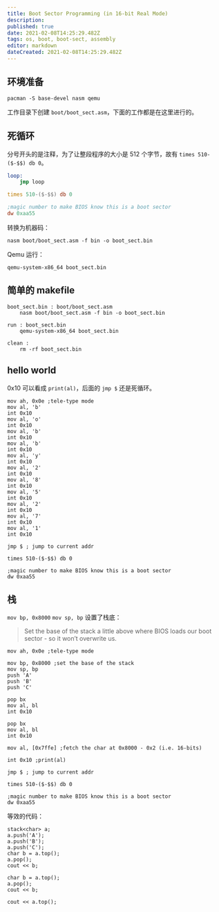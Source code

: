 ```yaml
---
title: Boot Sector Programming (in 16-bit Real Mode)
description: 
published: true
date: 2021-02-08T14:25:29.482Z
tags: os, boot, boot-sect, assembly
editor: markdown
dateCreated: 2021-02-08T14:25:29.482Z
---
```


## 环境准备

```
pacman -S base-devel nasm qemu
```

工作目录下创建 `boot/boot_sect.asm`，下面的工作都是在这里进行的。

## 死循环

分号开头的是注释，为了让整段程序的大小是 512 个字节，故有 `times 510-($-$$) db 0`。

```asm
loop:
    jmp loop

times 510-($-$$) db 0

;magic number to make BIOS know this is a boot sector
dw 0xaa55
```

转换为机器码：

```
nasm boot/boot_sect.asm -f bin -o boot_sect.bin
```

Qemu 运行：

```
qemu-system-x86_64 boot_sect.bin
```

## 简单的 makefile

```
boot_sect.bin : boot/boot_sect.asm
	nasm boot/boot_sect.asm -f bin -o boot_sect.bin

run : boot_sect.bin
	qemu-system-x86_64 boot_sect.bin

clean : 
	rm -rf boot_sect.bin
```

## hello world

0x10 可以看成 `print(al)`，后面的 `jmp $` 还是死循环。

```
mov ah, 0x0e ;tele-type mode
mov al, 'b'
int 0x10
mov al, 'o'
int 0x10
mov al, 'b'
int 0x10
mov al, 'b'
int 0x10
mov al, 'y'
int 0x10
mov al, '2'
int 0x10
mov al, '8'
int 0x10
mov al, '5'
int 0x10
mov al, '2'
int 0x10
mov al, '7'
int 0x10
mov al, '1'
int 0x10

jmp $ ; jump to current addr

times 510-($-$$) db 0

;magic number to make BIOS know this is a boot sector
dw 0xaa55 
```

## 栈

`mov bp, 0x8000` `mov sp, bp` 设置了栈底：

> Set the base of the stack a little above where BIOS loads our boot sector - so it won’t overwrite us.

```
mov ah, 0x0e ;tele-type mode

mov bp, 0x8000 ;set the base of the stack
mov sp, bp
push 'A'
push 'B'
push 'C'

pop bx
mov al, bl
int 0x10

pop bx
mov al, bl
int 0x10

mov al, [0x7ffe] ;fetch the char at 0x8000 - 0x2 (i.e. 16-bits)

int 0x10 ;print(al)

jmp $ ; jump to current addr

times 510-($-$$) db 0

;magic number to make BIOS know this is a boot sector
dw 0xaa55 
```

等效的代码：

```
stack<char> a;
a.push('A');
a.push('B');
a.push('C');
char b = a.top();
a.pop();
cout << b;

char b = a.top();
a.pop();
cout << b;

cout << a.top();
```